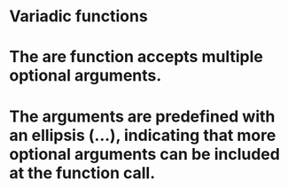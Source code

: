 # Variadic functions
# The are function accepts multiple optional arguments. 
# The arguments are predefined with an ellipsis (...), indicating that more optional arguments can be included at the function call.
